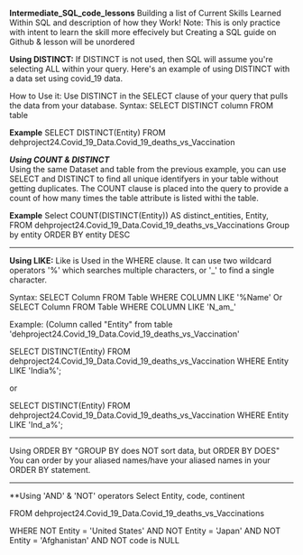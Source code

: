 **Intermediate_SQL_code_lessons**
Building a list of Current Skills Learned Within SQL and description of how they Work! 
Note: This is only practice with intent to learn the skill more effecively but Creating a SQL guide on Github & lesson will be unordered


**Using DISTINCT:**
If DISTINCT is not used, then SQL will assume you're selecting ALL within your query. Here's an example of using DISTINCT with a data set
using covid_19 data. 

How to Use it: Use DISTINCT in the SELECT clause of your query that pulls the data from your database. 
Syntax: SELECT DISTINCT column FROM table

**Example** 
SELECT DISTINCT(Entity)
FROM dehproject24.Covid_19_Data.Covid_19_deaths_vs_Vaccination

***Using COUNT & DISTINCT***   
Using the same Dataset and table from the previous example, you can use SELECT and DISTINCT to find all unique identifyers in your table without getting duplicates. The COUNT clause is placed into the query to provide a count of how many times the table attribute is listed withi the table. 

**Example** 
Select COUNT(DISTINCT(Entity)) AS distinct_entities, Entity, 
FROM dehproject24.Covid_19_Data.Covid_19_deaths_vs_Vaccinations
Group by entity 
ORDER BY entity DESC


---------------------
**Using LIKE:**
Like is Used in the WHERE clause. It can use two wildcard operators '%' which searches multiple characters, or '_' to find a single character. 

Syntax: 
SELECT Column FROM Table WHERE COLUMN LIKE '%Name'
Or
SELECT Column FROM Table WHERE COLUMN LIKE 'N_am_'

Example: (Column called "Entity" from table 'dehproject24.Covid_19_Data.Covid_19_deaths_vs_Vaccination'

SELECT DISTINCT(Entity)
FROM dehproject24.Covid_19_Data.Covid_19_deaths_vs_Vaccination
WHERE Entity LIKE 'India%';

or 

SELECT DISTINCT(Entity)
FROM dehproject24.Covid_19_Data.Covid_19_deaths_vs_Vaccination
WHERE Entity LIKE 'Ind_a%';

---------------------
Using ORDER BY 
"GROUP BY does NOT sort data, but ORDER BY DOES"
You can order by your aliased names/have your aliased names in your ORDER BY statement. 

---------------------
**Using 'AND' & 'NOT' operators
Select 
  Entity, code, continent

FROM dehproject24.Covid_19_Data.Covid_19_deaths_vs_Vaccinations

WHERE
 NOT Entity = 'United States' AND NOT Entity = 'Japan' AND NOT Entity = 'Afghanistan' AND NOT code is NULL
